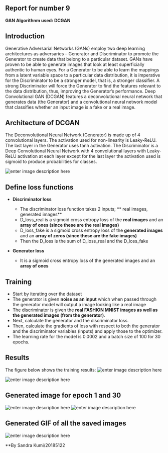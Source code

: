 ## Report for number 9

**GAN Algorithnm used: DCGAN**
## Introduction
Generative Adversarial Networks (GANs) employ two deep learning architectures as adversaries – Generator and Discriminator to promote the Generator to create data that belong to a particular dataset. GANs have proven to be able to generate images that look at least superficially authentic to human eyes. For a Generator to be able to learn the mappings from a latent variable space to a particular data distribution, it is imperative for the Discriminator to be a stronger model, that is, a stronger classifier. A strong Discriminator will force the Generator to find the features relevant to the data distribution, thus, improving the Generator’s performance. Deep Convolutional GAN (DCGAN) features a deconvolutional neural network that generates data (the Generator) and a convolutional neural network model that classifies whether an input image is a fake or a real image. 

## Architecture of DCGAN
The Deconvolutional Neural Network (Generator)  is made up of 4 convolutional layers. The activation used for non-linearity is Leaky-ReLU. The last layer in the Generator uses tanh activation. The Discriminator is a Deep Convolutional Neural Network with 4 convolutional layers with Leaky-ReLU activation at each layer except for the last layer the activation used is  sigmoid to produce probabilities for classes. 

![enter image description here](https://github.com/SANDRAKUMI/Machine-learning-homework/blob/master/dcgan%20model.PNG)

## Define loss functions
-   **Discriminator loss**
    
    -   The discriminator loss function takes 2 inputs;  ** real images,  generated images**
    -   D_loss_real is a sigmoid cross entropy loss of the  **real images**  and an  **array of ones (since these are the real images)**
    -   D_loss_fake is a sigmoid cross entropy loss of the  **generated images**  and an  **array of zeros (since these are the fake images)**
    -   Then the D_loss is the sum of D_loss_real and the D_loss_fake
-   **Generator loss**
    -   It is a sigmoid cross entropy loss of the generated images and an  **array of ones**

## Training

-   Start by iterating over the dataset
-   The generator is given  **noise as an input**  which when passed through the generator model will output a image looking like a real image
-   The discriminator is given the  **real FASHION MNIST images as well as the generated images (from the generator)**.
-   Next, calculate the generator and the discriminator loss.
-   Then, calculate the gradients of loss with respect to both the generator and the discriminator variables (inputs) and apply those to the optimizer.
- The learning rate for the model is 0.0002 and a batch size of 100 for 30 epochs.

## Results
The figure below shows  the training results:
![enter image description here](https://github.com/SANDRAKUMI/Machine-learning-homework/blob/master/dcgan_fashion_mnist_images/training%20results.PNG)

![enter image description here](https://github.com/SANDRAKUMI/Machine-learning-homework/blob/master/dcgan_fashion_mnist_images/FASHION_MNIST_DCGAN_train_hist.png)

## Generated image for epoch 1 and 30
![enter image description here](https://github.com/SANDRAKUMI/Machine-learning-homework/blob/master/dcgan_fashion_mnist_images/FASHION_MNIST_DCGAN_1.png)
![enter image description here](https://github.com/SANDRAKUMI/Machine-learning-homework/blob/master/dcgan_fashion_mnist_images/FASHION_MNIST_DCGAN_30.png)


## Generated GIF of all the saved images

![enter image description here](https://github.com/SANDRAKUMI/Machine-learning-homework/blob/master/FASHION_MNIST_DCGAN_generation_animation.gif)



**By Sandra Kumi/20185122
